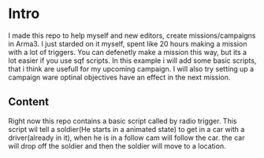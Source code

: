 # Intro
I made this repo to help myself and new editors, create missions/campaigns in Arma3. I just starded on it myself, spent like 20 hours making a mission with a lot of triggers. You can defenetly make a mission this way, but its a lot easier if you use sqf scripts. In this example i will add some basic scripts, that i think are usefull for my upcoming campaign. I will also try setting up a campaign ware optinal objectives have an effect in the next mission.

## Content
Right now this repo contains a basic script called by radio trigger. This script wil tell a soldier(He starts in a animated state) to get in a car with a driver(already in it), when he is in a follow cam will follow the car. the car will drop off the soldier and then the soldier will move to a location. 
